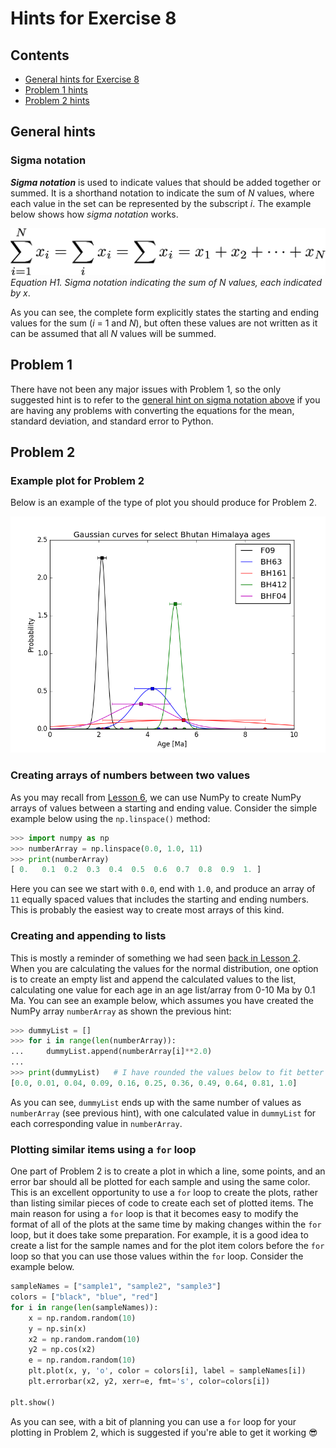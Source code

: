 # Hints for Exercise 8
## Contents
- [General hints for Exercise 8](#general-hints)
- [Problem 1 hints](#problem-1)
- [Problem 2 hints](#problem-2)

## General hints
### Sigma notation
***Sigma notation*** is used to indicate values that should be added together or summed.
It is a shorthand notation to indicate the sum of *N* values, where each value in the set can be represented by the subscript *i*.
The example below shows how *sigma notation* works.

![Sigma notation](../Images/sigma-notation.png)<br/>
*Equation H1. Sigma notation indicating the sum of N values, each indicated by x*.

As you can see, the complete form explicitly states the starting and ending values for the sum (*i* = 1 and *N*), but often these values are not written as it can be assumed that all *N* values will be summed.

## Problem 1
There have not been any major issues with Problem 1, so the only suggested hint is to refer to the [general hint on sigma notation above](#sigma-notation) if you are having any problems with converting the equations for the mean, standard deviation, and standard error to Python.

## Problem 2
### Example plot for Problem 2
Below is an example of the type of plot you should produce for Problem 2.

![Gaussian plot for Problem 2](../Images/Gaussian-plot.png)

### Creating arrays of numbers between two values
As you may recall from [Lesson 6](https://github.com/Python-for-geo-people/Lesson-6-Intro-to-NumPy/blob/master/Lesson/intro-to-numpy.md#functions), we can use NumPy to create NumPy arrays of values between a starting and ending value.
Consider the simple example below using the `np.linspace()` method:

```python
>>> import numpy as np
>>> numberArray = np.linspace(0.0, 1.0, 11)
>>> print(numberArray)
[ 0.   0.1  0.2  0.3  0.4  0.5  0.6  0.7  0.8  0.9  1. ]
```
Here you can see we start with `0.0`, end with `1.0`, and produce an array of `11` equally spaced values that includes the starting and ending numbers.
This is probably the easiest way to create most arrays of this kind.

### Creating and appending to lists
This is mostly a reminder of something we had seen [back in Lesson 2](https://github.com/Python-for-geo-people/Diving-into-Python/blob/master/Lesson/python-basic-elements1.md#lists-and-indices).
When you are calculating the values for the normal distribution, one option is to create an empty list and append the calculated values to the list, calculating one value for each age in an age list/array from 0-10 Ma by 0.1 Ma.
You can see an example below, which assumes you have created the NumPy array `numberArray` as shown the previous hint:

```python
>>> dummyList = []
>>> for i in range(len(numberArray)):
...     dummyList.append(numberArray[i]**2.0)
...
>>> print(dummyList)   # I have rounded the values below to fit better on the screen
[0.0, 0.01, 0.04, 0.09, 0.16, 0.25, 0.36, 0.49, 0.64, 0.81, 1.0]
```
As you can see, `dummyList` ends up with the same number of values as `numberArray` (see previous hint), with one calculated value in `dummyList` for each corresponding value in `numberArray`.

### Plotting similar items using a `for` loop
One part of Problem 2 is to create a plot in which a line, some points, and an error bar should all be plotted for each sample and using the same color.
This is an excellent opportunity to use a `for` loop to create the plots, rather than listing similar pieces of code to create each set of plotted items.
The main reason for using a `for` loop is that it becomes easy to modify the format of all of the plots at the same time by making changes within the `for` loop, but it does take some preparation.
For example, it is a good idea to create a list for the sample names and for the plot item colors before the `for` loop so that you can use those values within the `for` loop.
Consider the example below.

```python
sampleNames = ["sample1", "sample2", "sample3"]
colors = ["black", "blue", "red"]
for i in range(len(sampleNames)):
    x = np.random.random(10)
    y = np.sin(x)
    x2 = np.random.random(10)
    y2 = np.cos(x2)
    e = np.random.random(10)
    plt.plot(x, y, 'o', color = colors[i], label = sampleNames[i])
    plt.errorbar(x2, y2, xerr=e, fmt='s', color=colors[i])

plt.show()
``` 
As you can see, with a bit of planning you can use a `for` loop for your plotting in Problem 2, which is suggested if you're able to get it working :sunglasses:
